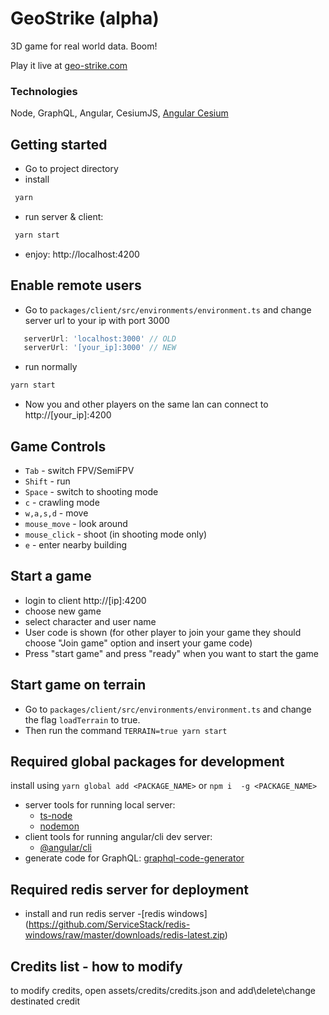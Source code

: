 # GeoStrike (alpha)

 3D game for real world data. Boom!
 
 Play it live at [geo-strike.com](http://geo-strike.com/)
 
 ### Technologies
 Node, GraphQL, Angular, CesiumJS, [Angular Cesium](https://github.com/TGFTech/angular-cesium) 
 
 ## Getting started
 * Go to project directory
 * install
 ```bash
  yarn
 ```
 * run server & client:
 ```bash
  yarn start
 ```
 * enjoy: http://localhost:4200
 
 ## Enable remote users
 * Go to `packages/client/src/environments/environment.ts` and change server url to your ip with port 3000
 ```typescript
    serverUrl: 'localhost:3000' // OLD
    serverUrl: '[your_ip]:3000' // NEW
 ```
 * run normally
 ```bash
 yarn start
 ```

 * Now you and other players on the same lan can connect to http://[your_ip]:4200
 
 ## Game Controls
 * `Tab` - switch FPV/SemiFPV
 * `Shift` - run
 * `Space` - switch to shooting mode
 * `c` - crawling mode
 * `w,a,s,d` - move
 * `mouse_move` - look around
 * `mouse_click` - shoot (in shooting mode only)
 * `e` - enter nearby building
 
## Start a game
 * login to client http://[ip]:4200
 * choose new game
 * select character and user name
 * User code is shown (for other player to join your game they should choose "Join game" option and insert your game code)
 * Press "start game" and press "ready" when you want to start the game

## Start game on terrain
- Go to `packages/client/src/environments/environment.ts` and change the flag `loadTerrain` to true.
- Then run the command `TERRAIN=true yarn start`

## Required global packages for development
 install using `yarn global add <PACKAGE_NAME>` or `npm i  -g <PACKAGE_NAME>` 
 - server tools for running  local server:
    - [ts-node](https://github.com/TypeStrong/ts-node)
    - [nodemon](https://github.com/remy/nodemon)
 - client tools for running  angular/cli dev server:
    - [@angular/cli](https://github.com/angular/angular-cli)
 - generate code for GraphQL: [graphql-code-generator](https://github.com/dotansimha/graphql-code-generator) 

## Required redis server for deployment
- install and run redis server
    -[redis windows] (https://github.com/ServiceStack/redis-windows/raw/master/downloads/redis-latest.zip)

## Credits list - how to modify
  to modify credits, open assets/credits/credits.json and add\delete\change destinated credit
